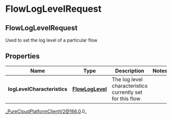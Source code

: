# FlowLogLevelRequest

## FlowLogLevelRequest
Used to set the log level of a particular flow

## Properties

|Name | Type | Description | Notes|
|------------ | ------------- | ------------- | -------------|
| **logLevelCharacteristics** | [**FlowLogLevel**](FlowLogLevel) | The log level characteristics currently set for this flow | |



_PureCloudPlatformClientV2@166.0.0_

